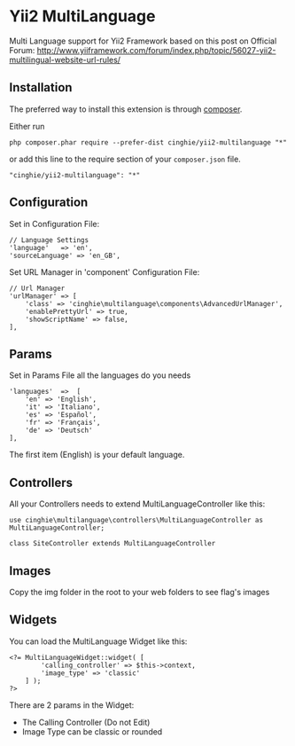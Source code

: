 # Yii2 MultiLanguage
Multi Language support for Yii2 Framework based on this post on Official Forum: http://www.yiiframework.com/forum/index.php/topic/56027-yii2-multilingual-website-url-rules/

Installation
------------

The preferred way to install this extension is through [composer](http://getcomposer.org/download/).

Either run

```
php composer.phar require --prefer-dist cinghie/yii2-multilanguage "*"
```

or add this line to the require section of your `composer.json` file.

```
"cinghie/yii2-multilanguage": "*"
```

Configuration
-----------------

Set in Configuration File:

```
// Language Settings
'language'   => 'en',
'sourceLanguage' => 'en_GB',
```

Set URL Manager in 'component' Configuration File:

```
// Url Manager
'urlManager' => [
    'class' => 'cinghie\multilanguage\components\AdvancedUrlManager',
    'enablePrettyUrl' => true,
    'showScriptName' => false,
],
```

Params
-----------------

Set in Params File all the languages do you needs

```
'languages'  =>  [
	'en' => 'English', 
	'it' => 'Italiano', 
	'es' => 'Español',
	'fr' => 'Français',
	'de' => 'Deutsch'
],
```

The first item (English) is your default language.

Controllers
-----------------

All your Controllers needs to extend MultiLanguageController like this:

```
use cinghie\multilanguage\controllers\MultiLanguageController as MultiLanguageController;

class SiteController extends MultiLanguageController
```

Images
-----------------

Copy the img folder in the root to your web folders to see flag's images

Widgets
-----------------

You can load the MultiLanguage Widget like this:

```
<?= MultiLanguageWidget::widget( [ 
		'calling_controller' => $this->context, 
		'image_type' => 'classic'
	] ); 
?>
```

There are 2 params in the Widget:
* The Calling Controller (Do not Edit)
* Image Type can be classic or rounded
